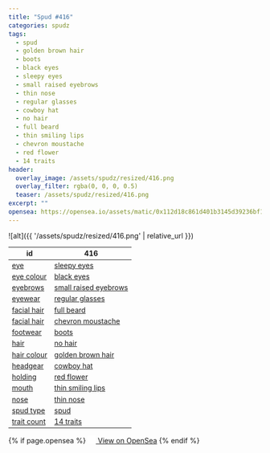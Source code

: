 ```yaml
---
title: "Spud #416"
categories: spudz
tags:
  - spud
  - golden brown hair
  - boots
  - black eyes
  - sleepy eyes
  - small raised eyebrows
  - thin nose
  - regular glasses
  - cowboy hat
  - no hair
  - full beard
  - thin smiling lips
  - chevron moustache
  - red flower
  - 14 traits
header:
  overlay_image: /assets/spudz/resized/416.png
  overlay_filter: rgba(0, 0, 0, 0.5)
  teaser: /assets/spudz/resized/416.png
excerpt: ""
opensea: https://opensea.io/assets/matic/0x112d18c861d401b3145d39236bf149f01e18beed/416
---
```

![alt]({{ '/assets/spudz/resized/416.png' | relative_url }})

| id | 416 |
|-|-|
| <a href="/traits/eye/#trait-type">eye</a> | <a href="/traits/eye/sleepy-eyes/1/#trait">sleepy eyes</a> |
| <a href="/traits/eye-colour/#trait-type">eye colour</a> | <a href="/traits/eye-colour/black-eyes/1/#trait">black eyes</a> |
| <a href="/traits/eyebrows/#trait-type">eyebrows</a> | <a href="/traits/eyebrows/small-raised-eyebrows/1/#trait">small raised eyebrows</a> |
| <a href="/traits/eyewear/#trait-type">eyewear</a> | <a href="/traits/eyewear/regular-glasses/1/#trait">regular glasses</a> |
| <a href="/traits/facial-hair/#trait-type">facial hair</a> | <a href="/traits/facial-hair/full-beard/1/#trait">full beard</a> |
| <a href="/traits/facial-hair/#trait-type">facial hair</a> | <a href="/traits/facial-hair/chevron-moustache/1/#trait">chevron moustache</a> |
| <a href="/traits/footwear/#trait-type">footwear</a> | <a href="/traits/footwear/boots/1/#trait">boots</a> |
| <a href="/traits/hair/#trait-type">hair</a> | <a href="/traits/hair/no-hair/1/#trait">no hair</a> |
| <a href="/traits/hair-colour/#trait-type">hair colour</a> | <a href="/traits/hair-colour/golden-brown-hair/1/#trait">golden brown hair</a> |
| <a href="/traits/headgear/#trait-type">headgear</a> | <a href="/traits/headgear/cowboy-hat/1/#trait">cowboy hat</a> |
| <a href="/traits/holding/#trait-type">holding</a> | <a href="/traits/holding/red-flower/1/#trait">red flower</a> |
| <a href="/traits/mouth/#trait-type">mouth</a> | <a href="/traits/mouth/thin-smiling-lips/1/#trait">thin smiling lips</a> |
| <a href="/traits/nose/#trait-type">nose</a> | <a href="/traits/nose/thin-nose/1/#trait">thin nose</a> |
| <a href="/traits/spud-type/#trait-type">spud type</a> | <a href="/traits/spud-type/spud/1/#trait">spud</a> |
| <a href="/traits/trait-count/#trait-type">trait count</a> | <a href="/traits/trait-count/14-traits/1/#trait">14 traits</a> |

{% if page.opensea %}
<a href="{{page.opensea}}" class="btn btn--info" onclick="window.open(this.href, '_blank'); return false;"><img src="/assets/images/opensea.svg" width="16px"><span>  View on OpenSea</span></a>
{% endif %}
